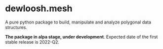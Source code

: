 # dewloosh.mesh

A pure python package to build, manipulate and analyze polygonal data structures.

**The package in alpa stage, under development**. Expected date of the first stable release is 2022-Q2.

